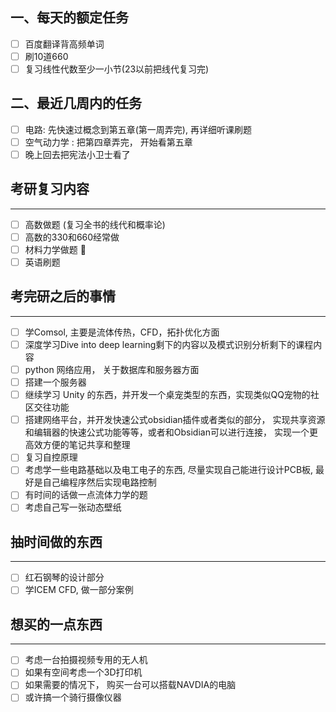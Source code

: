## 一、每天的额定任务
- [ ] 百度翻译背高频单词 
- [ ] 刷10道660
- [ ] 复习线性代数至少一小节(23以前把线代复习完)

## 二、最近几周内的任务 
- [ ] 电路: 先快速过概念到第五章(第一周弄完), 再详细听课刷题
- [ ] 空气动力学 : 把第四章弄完， 开始看第五章
- [ ] 晚上回去把宪法小卫士看了

## 考研复习内容
---
- [ ] 高数做题 (复习全书的线代和概率论)
- [ ] 高数的330和660经常做
- [ ] 材料力学做题 🔼 
- [ ] 英语刷题 

## 考完研之后的事情
--- 
- [ ] 学Comsol, 主要是流体传热，CFD，拓扑优化方面  
- [ ] 深度学习Dive into deep learning剩下的内容以及模式识别分析剩下的课程内容 
- [ ] python 网络应用， 关于数据库和服务器方面 
- [ ] 搭建一个服务器
- [ ] 继续学习 Unity 的东西，并开发一个桌宠类型的东西，实现类似QQ宠物的社区交往功能
- [ ] 搭建网络平台，并开发快速公式obsidian插件或者类似的部分， 实现共享资源和编辑器的快速公式功能等等，或者和Obsidian可以进行连接， 实现一个更高效方便的笔记共享和整理
- [ ] 复习自控原理 
- [ ] 考虑学一些电路基础以及电工电子的东西, 尽量实现自己能进行设计PCB板, 最好是自己编程序然后实现电路控制
- [ ] 有时间的话做一点流体力学的题 
- [ ] 考虑自己写一张动态壁纸 
## 抽时间做的东西
--- 
- [ ] 红石钢琴的设计部分
- [ ] 学ICEM CFD, 做一部分案例 

## 想买的一点东西 
--- 
- [ ] 考虑一台拍摄视频专用的无人机
- [ ] 如果有空间考虑一个3D打印机
- [ ] 如果需要的情况下， 购买一台可以搭载NAVDIA的电脑
- [ ] 或许搞一个骑行摄像仪器
